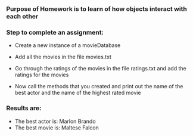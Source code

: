 ### Purpose of Homework is to learn of how objects interact with each other

### Step to complete an assignment:

* Create a new instance of a movieDatabase

* Add all the movies in the file movies.txt

* Go through the ratings of the movies in the file ratings.txt and add the ratings for the movies

* Now call the methods that you created and print out the name of the best actor and the name of the highest rated movie

### Results are:
* The best actor is: Marlon Brando
* The best movie is: Maltese Falcon
